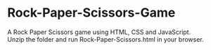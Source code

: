 # Rock-Paper-Scissors-Game
A Rock Paper Scissors game using HTML, CSS and JavaScript. <br>
Unzip the folder and run Rock-Paper-Scissors.html in your browser.
